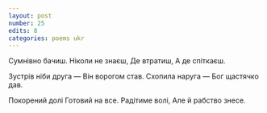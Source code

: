 ```yaml
---
layout: post
number: 25
edits: 8
categories: poems ukr
---
```


Сумнівно бачиш.
Ніколи не знаєш,
Де втратиш, 
А де спіткаєш. 

Зустрів ніби друга —
Він ворогом став.
Схопила наруга —
Бог щастячко дав.

Покорений долі
Готовий на все.
Радітиме волі,
Але й рабство знесе.
